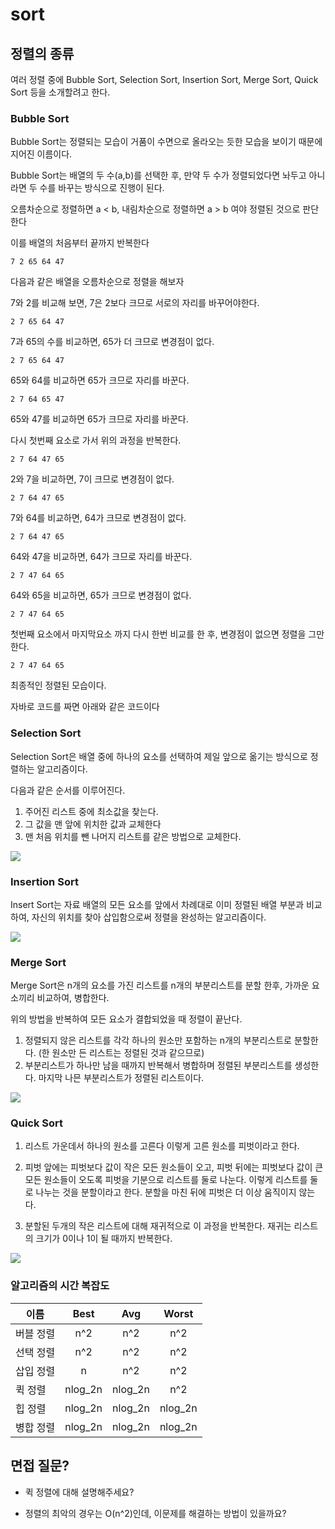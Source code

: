 # sort


## 정렬의 종류
여러 정렬 중에 Bubble Sort, Selection Sort, Insertion Sort, Merge Sort, Quick Sort 등을 소개할려고 한다.

### Bubble Sort
Bubble Sort는 정렬되는 모습이 거품이 수면으로 올라오는 듯한 모습을 보이기 때문에 지어진 이름이다.

Bubble Sort는 배열의 두 수(a,b)를 선택한 후, 만약 두 수가 정렬되었다면 놔두고 아니라면 두 수를 바꾸는 방식으로 진행이 된다.

오름차순으로 정렬하면 a < b, 내림차순으로 정렬하면 a > b 여야 정렬된 것으로 판단한다

이를 배열의 처음부터 끝까지 반복한다

`7 2 65 64 47`

다음과 같은 배열을 오름차순으로 정렬을 해보자

7와 2를 비교해 보면, 7은 2보다 크므로 서로의 자리를 바꾸어야한다.

`2 7 65 64 47`

7과 65의 수를 비교하면, 65가 더 크므로 변경점이 없다.

`2 7 65 64 47`

65와 64를 비교하면 65가 크므로 자리를 바꾼다.

`2 7 64 65 47`

65와 47를 비교하면 65가 크므로 자리를 바꾼다.

다시 첫번째 요소로 가서 위의 과정을 반복한다.

`2 7 64 47 65`

2와 7을 비교하면, 7이 크므로 변경점이 없다.

`2 7 64 47 65`

7와 64를 비교하면, 64가 크므로 변경점이 없다.

`2 7 64 47 65`

64와 47을 비교하면, 64가 크므로 자리를 바꾼다.

`2 7 47 64 65`

64와 65을 비교하면, 65가 크므로 변경점이 없다.

`2 7 47 64 65`

첫번째 요소에서 마지막요소 까지 다시 한번 비교를 한 후, 변경점이 없으면 정렬을 그만한다.

`2 7 47 64 65`

최종적인 정렬된 모습이다.

자바로 코드를 짜면 아래와 같은 코드이다

### Selection Sort
Selection Sort은 배열 중에 하나의 요소를 선택하여 제일 앞으로 옮기는 방식으로 정렬하는 알고리즘이다.

다음과 같은 순서를 이루어진다.

1. 주어진 리스트 중에 최소값을 찾는다.
2. 그 값을 맨 앞에 위치한 값과 교체한다
3. 맨 처음 위치를 뺀 나머지 리스트를 같은 방법으로 교체한다.

<img src="../img/algorithm_selection_sort.png">

### Insertion Sort
Insert Sort는 자료 배열의 모든 요소를 앞에서 차례대로 이미 정렬된 배열 부분과 비교하여, 자신의 위치를 찾아 삽입함으로써
정렬을 완성하는 알고리즘이다.

<img src="../img/algorithm_insertion_sort.png">

### Merge Sort
Merge Sort은 n개의 요소를 가진 리스트를 n개의 부분리스트를 분할 한후, 가까운 요소끼리 비교하여, 병합한다.

위의 방법을 반복하여 모든 요소가 결합되었을 때 정렬이 끝난다.

1. 정렬되지 않은 리스트를 각각 하나의 원소만 포함하는 n개의 부분리스트로 분할한다.
(한 원소만 든 리스트는 정렬된 것과 같으므로)
2. 부분리스트가 하나만 남을 때까지 반복해서 병합하며 정렬된 부분리스트를 생성한다.
마지막 나믄 부분리스트가 정렬된 리스트이다.

<img src="../img/algorithm_merge_sort.png">

### Quick Sort
1. 리스트 가운데서 하나의 원소를 고른다 이렇게 고른 원소를 피벗이라고 한다.


2. 피벗 앞에는 피벗보다 값이 작은 모든 원소들이 오고, 피벗 뒤에는 피벗보다 값이 큰 모든 원소들이 오도록
피벗을 기분으로 리스트를 둘로 나눈다. 이렇게 리스트를 둘로 나누는 것을 분할이라고 한다. 분할을 마친 뒤에 피벗은 더 이상 움직이지 않는다.


3. 분할된 두개의 작은 리스트에 대해 재귀적으로 이 과정을 반복한다. 재귀는 리스트의 크기가 0이나 1이 될 때까지 반복한다.

<img src="../img/algorithm_quick_sort.png">

### 알고리즘의 시간 복잡도

| 이름     |       Best        |       Avg       |        Worst        |
|--------|:-----------------:|:---------------:|:-------------------:|
| 버블 정렬  |        n^2        |       n^2       |         n^2         |
| 선택 정렬  |        n^2        |       n^2       |         n^2         |
| 삽입 정렬  |         n         |       n^2       |         n^2         |
| 퀵 정렬   |      nlog_2n      |     nlog_2n     |         n^2         |
| 힙 정렬   |      nlog_2n      |     nlog_2n     |       nlog_2n       |
| 병합 정렬  |      nlog_2n      |     nlog_2n     |       nlog_2n       |

## 면접 질문?

- 퀵 정렬에 대해 설명해주세요?

- 정렬의 최악의 경우는 O(n^2)인데, 이문제를 해결하는 방법이 있을까요?
